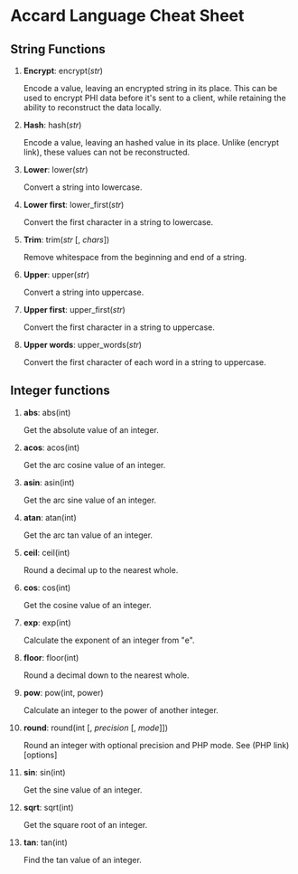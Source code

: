 Accard Language Cheat Sheet
============================

String Functions
-----------------

1.  **Encrypt**: encrypt(_str_)

    Encode a value, leaving an encrypted string in its place. This can be used to encrypt PHI data before it's sent to a client, while retaining the ability to reconstruct the data locally.

2.  **Hash**: hash(_str_)

    Encode a value, leaving an hashed value in its place. Unlike (encrypt link), these values can not be reconstructed.

3.  **Lower**: lower(_str_)

    Convert a string into lowercase.

4.  **Lower first**: lower_first(_str_)

    Convert the first character in a string to lowercase.

5.  **Trim**: trim(_str_ [, _chars_])

    Remove whitespace from the beginning and end of a string.

6.  **Upper**: upper(_str_)

    Convert a string into uppercase.

7.  **Upper first**: upper_first(_str_)

    Convert the first character in a string to uppercase.

8.  **Upper words**: upper_words(_str_)

    Convert the first character of each word in a string to uppercase.


Integer functions
------------------

1.  **abs**: abs(int)

    Get the absolute value of an integer.

2.  **acos**: acos(int)

    Get the arc cosine value of an integer.

3.  **asin**: asin(int)

    Get the arc sine value of an integer.

4.  **atan**: atan(int)

    Get the arc tan value of an integer.

5.  **ceil**: ceil(int)

    Round a decimal up to the nearest whole.

6.  **cos**: cos(int)

    Get the cosine value of an integer.

7.  **exp**: exp(int)

    Calculate the exponent of an integer from "e".

8.  **floor**: floor(int)

    Round a decimal down to the nearest whole.

9.  **pow**: pow(int, power)

    Calculate an integer to the power of another integer.

10. **round**: round(int [, _precision_ [, _mode_]])

    Round an integer with optional precision and PHP mode. See (PHP link)[options]

11. **sin**: sin(int)

    Get the sine value of an integer.

12. **sqrt**: sqrt(int)

    Get the square root of an integer.

13. **tan**: tan(int)

    Find the tan value of an integer.
